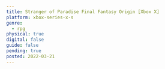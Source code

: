 ```yaml
---
title: Stranger of Paradise Final Fantasy Origin [Xbox X]
platform: xbox-series-x-s
genre:
  - rpg
physical: true
digital: false
guide: false
pending: true
posted: 2022-03-21
---
```

